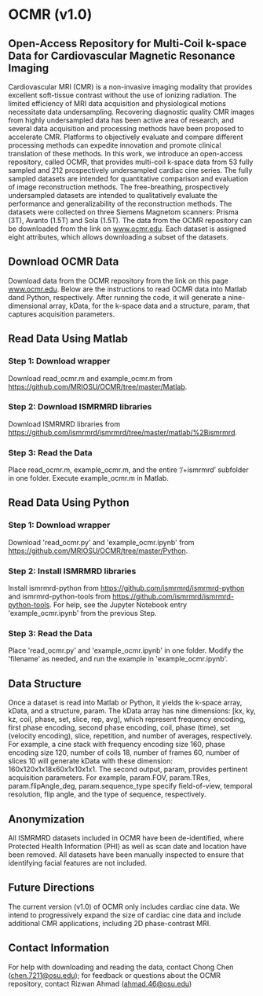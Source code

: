 # OCMR (v1.0) 
## Open-Access Repository for Multi-Coil k-space Data for Cardiovascular Magnetic Resonance Imaging

Cardiovascular MRI (CMR) is a non-invasive imaging modality that provides excellent soft-tissue contrast without the use of ionizing radiation. The limited efficiency of MRI data acquisition and physiological motions necessitate data undersampling. Recovering diagnostic quality CMR images from highly undersampled data has been active area of research, and several data acquisition and processing methods have been proposed to accelerate CMR. Platforms to objectively evaluate and compare different processing methods can expedite innovation and promote clinical translation of these methods. In this work, we introduce an open-access repository, called OCMR, that provides multi-coil k-space data from 53 fully sampled and 212 prospectively undersampled cardiac cine series. The fully sampled datasets are intended for quantitative comparison and evaluation of image reconstruction methods. The free-breathing, prospectively undersampled datasets are intended to qualitatively evaluate the performance and generalizability of the reconstruction methods. The datasets were collected on three Siemens Magnetom scanners: Prisma (3T), Avanto (1.5T) and Sola (1.5T). The data from the OCMR repository can be downloaded from the link on www.ocmr.edu. Each dataset is assigned eight attributes, which allows downloading a subset of the datasets.

## Download OCMR Data 
Download data from the OCMR repository from the link on this page www.ocmr.edu. Below are the instructions to read OCMR data into Matlab dand Python, respectively. After running the code, it will generate a nine-dimensional array, kData, for the k-space data and a structure, param, that captures acquisition parameters.

## Read Data Using Matlab
### Step 1: Download wrapper
Download read_ocmr.m and example_ocmr.m from https://github.com/MRIOSU/OCMR/tree/master/Matlab.
### Step 2: Download ISMRMRD libraries
Download ISMRMRD libraries from https://github.com/ismrmrd/ismrmrd/tree/master/matlab/%2Bismrmrd. 
### Step 3: Read the Data
Place read_ocmr.m, example_ocmr.m, and the entire ‘/+ismrmrd’ subfolder in one folder. Execute example_ocmr.m in Matlab.

## Read Data Using Python
### Step 1: Download wrapper
Download 'read_ocmr.py' and 'example_ocmr.ipynb' from https://github.com/MRIOSU/OCMR/tree/master/Python.
### Step 2: Install ISMRMRD libraries
Install ismrmrd-python from https://github.com/ismrmrd/ismrmrd-python and ismrmrd-python-tools from https://github.com/ismrmrd/ismrmrd-python-tools. For help, see the Jupyter Notebook entry 'example\_ocmr.ipynb' from the previous Step.
### Step 3: Read the Data
Place 'read_ocmr.py' and 'example_ocmr.ipynb' in one folder. Modify the 'filename' as needed, and run the example in 'example_ocmr.ipynb'.

## Data Structure
Once a dataset is read into Matlab or Python, it yields the k-space array, kData, and a structure, param. The kData array has nine dimensions: [kx, ky, kz, coil, phase, set, slice, rep, avg], which represent frequency encoding, first phase encoding, second phase encoding, coil, phase (time), set (velocity encoding), slice, repetition, and number of averages, respectively. For example, a cine stack with frequency encoding size 160, phase encoding size 120, number of coils 18, number of frames 60, number of slices 10 will generate kData with these dimension: 160x120x1x18x60x1x10x1x1. The second output, param, provides pertinent acquisition parameters. For example, param.FOV, param.TRes, param.flipAngle_deg, param.sequence_type specify field-of-view, temporal resolution, flip angle, and the type of sequence, respectively.

## Anonymization
All ISMRMRD datasets included in OCMR have been de-identified, where Protected Health Information (PHI) as well as scan date and location have been removed. All datasets have been manually inspected to ensure that identifying facial features are not included.

## Future Directions
The current version (v1.0) of OCMR only includes cardiac cine data. We intend to progressively expand the size of cardiac cine data and include additional CMR applications, including 2D phase-contrast MRI.

## Contact Information
For help with downloading and reading the data, contact Chong Chen (chen.7211@osu.edu); for feedback or questions about the OCMR repository, contact Rizwan Ahmad (ahmad.46@osu.edu)

